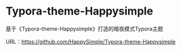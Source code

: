 # Typora-theme-Happysimple
基于《Typora-theme-Happysimple》打造的暗夜模式Typora主题


URL：https://github.com/HappySimple/Typora-theme-Happysimple
